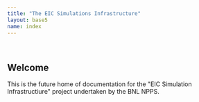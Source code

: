 ```yaml
---
title: "The EIC Simulations Infrastructure"
layout: base5
name: index
---
```


<br/>

## Welcome

This is the future home of documentation for the "EIC Simulation Infrastructiure" project undertaken by the BNL NPPS.


